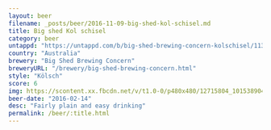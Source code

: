 ```yaml
---
layout: beer
filename: _posts/beer/2016-11-09-big-shed-kol-schisel.md
title: Big shed Kol schisel
category: beer
untappd: "https://untappd.com/b/big-shed-brewing-concern-kolschisel/1138211"
country: "Australia"
brewery: "Big Shed Brewing Concern"
breweryURL: "/brewery/big-shed-brewing-concern.html"
style: "Kölsch"
score: 6
img: https://scontent.xx.fbcdn.net/v/t1.0-0/p480x480/12715804_10153890415748745_782298131807112307_n.jpg?_nc_cat=104&_nc_oc=AQmR_w91T64ggWjsTVF0qKz-t71SI1qqXQ4Zmo_m3WSHCFNk5HtiJT2sYaUNS1pYuMI&_nc_ht=scontent.xx&oh=7cc10e0af93a43810572f8d8618deba0&oe=5DB28315
beer-date: "2016-02-14"
desc: "Fairly plain and easy drinking"
permalink: /beer/:title.html
---
```

